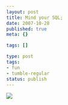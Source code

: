 ```yaml
---
layout: post
title: Mind your SQL;
date: 2007-10-28
published: true
meta: {}

tags: []

type: post
tags:
- fun
- tumble-regular
status: publish
---
```



![](http://media.eick.us/2011/05/exploits_of_a_mom.png)


